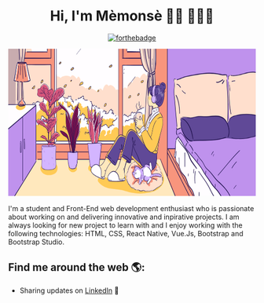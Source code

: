 <div align="center">

# Hi, I'm Mèmonsè 👋🏾 👩🏾‍💻

[![forthebadge](http://forthebadge.com/images/badges/built-with-love.svg)](http://forthebadge.com)

<a>
    <img src="cosy illustration.png" alt="Image of a cosy lofi, a reflection of memory, dreams, mood and state of mind of Memonse" height="300px">
  </a>

</div>

I'm a student and Front-End web development enthusiast who is passionate about working on and delivering innovative and inpirative projects. I am always looking for new project to learn with and I enjoy working with the following technologies: HTML, CSS, React Native, Vue.Js, Bootstrap and Bootstrap Studio.

## Find me around the web 🌎:
- Sharing updates on <a href="https://www.linkedin.com/in/memonse-gnaho-7b1763292">LinkedIn</a> 💼
